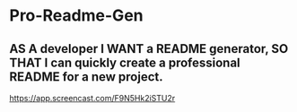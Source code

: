 # Pro-Readme-Gen

## AS A developer I WANT a README generator, SO THAT I can quickly create a professional README for a new project.

https://app.screencast.com/F9N5Hk2iSTU2r

